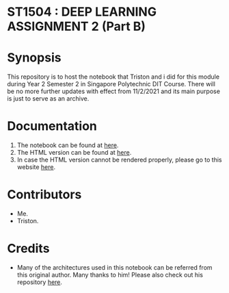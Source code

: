 # ST1504 : DEEP LEARNING ASSIGNMENT 2 (Part B)

# Synopsis

This repository is to host the notebook that Triston and i did for this module during Year 2 Semester 2 in Singapore Polytechnic DIT Course. There will be no more further updates with effect from 11/2/2021 and its main purpose is just to serve as an archive.

# Documentation
1. The notebook can be found at [here](./Assignment_2_partB.ipynb).
2. The HTML version can be found at [here](./Assignment_2_partB.html).
3. In case the HTML version cannot be rendered properly, please go to this website [here](https://nbviewer.jupyter.org/github/ngzhankang/reinforcementLearningPPO/blob/main/Assignment_2_partB.ipynb).

# Contributors
- Me.
- Triston.

# Credits
- Many of the architectures used in this notebook can be referred from this original author. Many thanks to him! Please also check out his repository [here](https://github.com/vcadillog/PPO-Mario-Bros-Tensorflow-2).
